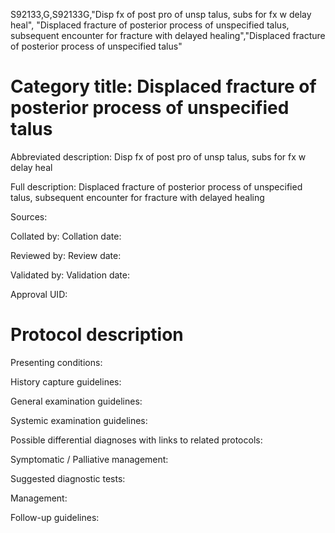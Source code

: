 S92133,G,S92133G,"Disp fx of post pro of unsp talus, subs for fx w delay heal", "Displaced fracture of posterior process of unspecified talus, subsequent encounter for fracture with delayed healing","Displaced fracture of posterior process of unspecified talus"
# Category title: Displaced fracture of posterior process of unspecified talus

Abbreviated description: Disp fx of post pro of unsp talus, subs for fx w delay heal

Full description: Displaced fracture of posterior process of unspecified talus, subsequent encounter for fracture with delayed healing

Sources:

Collated by:
Collation date:

Reviewed by:
Review date:

Validated by:
Validation date:

Approval UID:

# Protocol description

Presenting conditions:

History capture guidelines:

General examination guidelines:

Systemic examination guidelines:

Possible differential diagnoses with links to related protocols:

Symptomatic / Palliative management:

Suggested diagnostic tests:

Management:

Follow-up guidelines:
